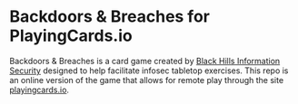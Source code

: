 # Backdoors & Breaches for PlayingCards.io

Backdoors & Breaches is a card game created by [Black Hills Information Security](https://www.blackhillsinfosec.com) designed to help facilitate infosec tabletop exercises. This repo is an online version of the game that allows for remote play through the site [playingcards.io](https://www.playingcards.io).
